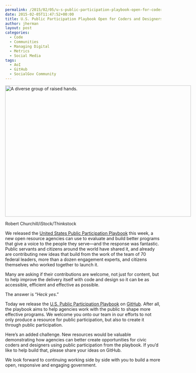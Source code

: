```yaml
---
permalink: /2015/02/05/u-s-public-participation-playbook-open-for-coders-and-designers-on-github/
date: 2015-02-05T11:47:52+00:00
title: U.S. Public Participation Playbook Open for Coders and Designers on GitHub
author: jherman
layout: post
categories:
  - Code
  - Communities
  - Managing Digital
  - Metrics
  - Social Media
tags:
  - AoI
  - GitHub
  - SocialGov Community
---
```


<div id="attachment_256232" style="width: 610px" class="wp-caption aligncenter">
  <img class="size-full wp-image-256232" src="https://s3.amazonaws.com/sitesusa/wp-content/uploads/sites/212/2015/03/600-x-425-US-Public-Participation-Playbook-Group-of-World-People-s-Hands-Robert-Churchill-iStock-Thinkstock-480665457.jpg" alt="A diverse group of raised hands." width="600" height="425" />
  
  <p class="wp-caption-text">
    Robert Churchill/iStock/Thinkstock
  </p>
</div>

We released the [United States Public Participation Playbook](http://www.whitehouse.gov/blog/2015/02/03/announcing-us-public-participation-playbook) this week, a new open resource agencies can use to evaluate and build better programs that give a voice to the people they serve—and the response was fantastic. Public servants and citizens around the world have shared it, and already are contributing new ideas that build from the work of the team of 70 federal leaders, more than a dozen engagement experts, and citizens themselves who worked together to launch it.

Many are asking if their contributions are welcome, not just for content, but to help improve the delivery itself with code and design so it can be as accessible, efficient and effective as possible.

The answer is &#8220;_Heck yes_.&#8221;

Today we release the [U.S. Public Participation Playbook](https://participation.usa.gov/) on [GitHub](https://github.com/GSA/participation-playbook). After all, the playbook aims to help agencies work with the public to shape more effective programs. We welcome you onto our team in our efforts to not only produce a resource for public participation, but also to create it through public participation.

Here&#8217;s an added challenge. New resources would be valuable demonstrating how agencies can better create opportunities for civic coders and designers using public participation from the playbook. If you’d like to help build that, please share your ideas on GitHub.

We look forward to continuing working side by side with you to build a more open, responsive and engaging government.
